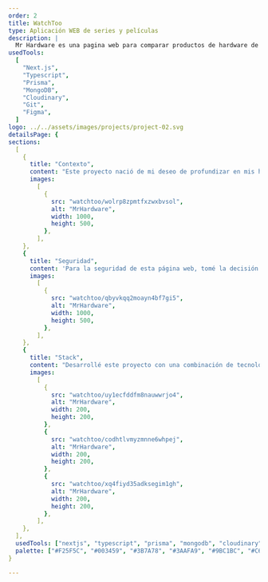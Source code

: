 ```yaml
---
order: 2
title: WatchToo
type: Aplicación WEB de series y películas
description: |
  Mr Hardware es una pagina web para comparar productos de hardware de diferentes tiendas en Chile. Los productos son actualizados diariamente (scraping) y se pueden comparar precios, disponibilidad y características de los productos.
usedTools:
  [
    "Next.js",
    "Typescript",
    "Prisma",
    "MongoDB",
    "Cloudinary",
    "Git",
    "Figma",
  ]
logo: ../../assets/images/projects/project-02.svg
detailsPage: {
sections:
  [
    {
      title: "Contexto",
      content: "Este proyecto nació de mi deseo de profundizar en mis habilidades como desarrollador web y dominar las tecnologías emergentes en el campo. En ese momento, me encontraba ansioso por tener conocimiento y experiencia en el uso de Next.js, así como en la implementación de las últimas librerías y en la aplicación de las mejores prácticas de desarrollo.",
      images:
        [
          {
            src: "watchtoo/wolrp8zpmtfxzwxbvsol",
            alt: "MrHardware",
            width: 1000,
            height: 500,
          },
        ],
    },
    {
      title: "Seguridad",
      content: 'Para la seguridad de esta página web, tomé la decisión consciente de incorporar librerías específicas que han demostrado ser robustas y efectivas en el ámbito de la seguridad en el desarrollo web. Opté por integrar la librería "Next Auth", que proporciona un sólido sistema de autenticación y autorización, junto con "Bcrypt" para el encriptado de contraseñas.',
      images:
        [
          {
            src: "watchtoo/qbyvkqq2moayn4bf7gi5",
            alt: "MrHardware",
            width: 1000,
            height: 500,
          },
        ],
    },
    {
      title: "Stack",
      content: "Desarrollé este proyecto con una combinación de tecnologías modernas y eficientes. Utilicé Next.js en el lado del cliente, aprovechando su rendimiento y experiencia de usuario fluida. Para el lado del servidor, empleé Prisma como herramienta ORM. La base de datos fue MongoDB, brindando eficiencia y escalabilidad. También incorporé Cloudinary para el almacenamiento y optimización de imágenes.",
      images:
        [
          {
            src: "watchtoo/uy1ecfddfm8nauwwrjo4",
            alt: "MrHardware",
            width: 200,
            height: 200,
          },
          {
            src: "watchtoo/codhtlvmyzmnne6whpej",
            alt: "MrHardware",
            width: 200,
            height: 200,
          },
          {
            src: "watchtoo/xq4fiyd35adksegim1gh",
            alt: "MrHardware",
            width: 200,
            height: 200,
          },
        ],
    },
  ],
  usedTools: ["nextjs", "typescript", "prisma", "mongodb", "cloudinary", "git", "figma"],
  palette: ["#F25F5C", "#003459", "#3B7A78", "#3AAFA9", "#9BC1BC", "#C6E3E2"],
}

---
```

